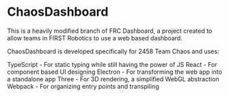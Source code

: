 # ChaosDashboard

This is a heavily modified branch of FRC Dashboard,
a project created to allow teams in FIRST Robotics
to use a web based dashboard.

ChaosDashboard is developed specifically for 2458 Team Chaos
and uses:

TypeScript - For static typing while still having the power of JS
React - For component based UI designing
Electron - For transforming the web app into a standalone app
Three - For 3D rendering, a simplified WebGL abstraction
Webpack - For organizing entry points and transpiling
